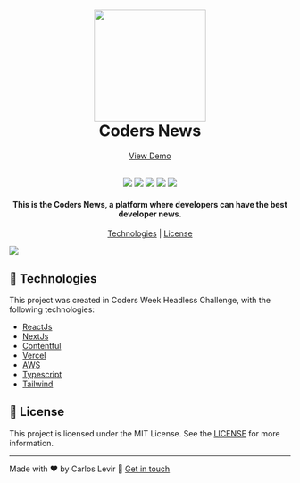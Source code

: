 <h1 align="center">
  <img src="https://i.ibb.co/p1gMQC8/logo-group.png" width="200">
  <br>
  Coders News
</h1>

<p align="center">
  <a href="https://coders-news-eight.vercel.app/">View Demo</a>
</p>

<p align="center">
  <br>
  <img src="https://img.shields.io/github/languages/top/carloslevir/coders-news">
  <img src="https://img.shields.io/github/issues/carloslevir/coders-news">
  <img src="https://img.shields.io/github/forks/carloslevir/coders-news">
  <img src="https://img.shields.io/github/stars/carloslevir/coders-news">
  <img src="https://img.shields.io/github/license/carloslevir/coders-news">
</p>

<h4 align="center">
  This is the Coders News, a platform where developers can have the best developer news.
</h4>

<p align="center">
  <a href="#rocket-technologies">Technologies</a> | <a href="#memo-license">License</a>
</p>

<img src="https://i.ibb.co/dDwQ33w/Screen-Shot-2022-05-04-at-18-16-59.png">

## :rocket: Technologies

This project was created in Coders Week Headless Challenge, with the following technologies:

- [ReactJs](https://reactjs.org/)
- [NextJs](https://nextjs.org/)
- [Contentful](https://www.contentful.com/)
- [Vercel](https://vercel.com/)
- [AWS](https://aws.amazon.com/)
- [Typescript](https://www.typescriptlang.org/)
- [Tailwind](https://tailwindcss.com/)

## :memo: License

This project is licensed under the MIT License. See the [LICENSE](https://opensource.org/licenses/MIT) for more information.

---

Made with ♥ by Carlos Levir :wave: [Get in touch](https://www.linkedin.com/in/carlos-levir/)